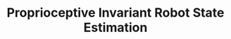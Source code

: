 ---
title: "Proprioceptive Invariant Robot State Estimation"
authors: "Tzu-Yuan Lin, Tingjun Li, Wenzhe Tong, and Maani Ghaffari"
venue: "arXiv"
year: "2023"
status: "preprint"
arxiv: "https://arxiv.org/abs/2311.04320"
official_link: ""
doi: ""
volume: "N/A"
number: "N/A"
pages: ""
publisher: ""
month: ""
address: ""
type: "preprint"
school: "N/A"
awards: ""
notes: ""
include_on_website: true
image: "/images/drift_all_robots.gif"
links_to_code: "https://github.com/UMich-CURLY/drift"
links_to_video: "https://www.youtube.com/watch?v=73HMagemIng&ab_channel=UMich-CURLY"
links_to_website: ""
collection: publications
permalink: /publication/2023-lin-proprioceptive
---